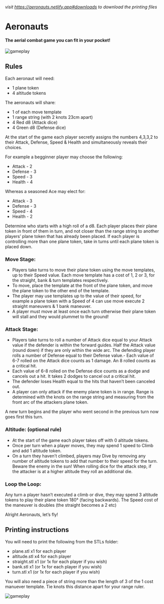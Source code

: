 ###### visit https://aeronauts.netlify.app#downloads to download the printing files

# Aeronauts

#### The aerial combat game you can fit in your pocket!

![gameplay](https://aeronauts.netlify.app/static/media/gameplay.e60266eabf4ea8ab23f6.jpg)

## Rules

Each aeronaut will need:

- 1 plane token
- 4 altitude tokens

The aeronauts will share:

- 1 of each move template
- 1 range string (with 2 knots 23cm apart)
- 4 Red d8 (Attack dice)
- 4 Green d8 (Defense dice)

At the start of the game each player secretly assigns the numbers 4,3,3,2 to their Attack, Defense, Speed & Health and simultaneously reveals their choices.

For example a begginner player may choose the following:

- Attack - 2
- Defense - 3
- Speed - 3
- Health - 4

Whereas a seasoned Ace may elect for:

- Attack - 3
- Defense - 3
- Speed - 4
- Health - 2

Determine who starts with a high roll of a d8.
Each player places their plane token in front of them in turn, and not closer than the range string to another players’ plane token that has already been placed. If each player is controlling more than one plane token, take in turns until each plane token is placed down.

### Move Stage:

- Players take turns to move their plane token using the move templates, up to their Speed value. Each move template has a cost of 1, 2 or 3, for the straight, bank & turn templates respectively.
- To move, place the template at the front of the plane token, and move the plane token to the other end of the template.
- The player may use templates up to the value of their speed, for example a plane token with a Speed of 4 can use move execute 2 straight maneuvers & 1 bank maneuver.
- A player must move at least
  once each turn otherwise their plane token will stall and they would plummet to the ground!

### Attack Stage:

- Players take turns to roll a number of Attack dice equal to your Attack value if the defender is within the forward guides. Half the Attack value (round down) if they are only within the wide arc. The defending player rolls a number of Defense equal to their Defense value.- Each value of 6-7 rolled on the Attack dice counts as 1 damage. An 8 rolled counts as a critical hit.
- Each value of 6-8 rolled on the Defense dice counts as a dodge and cancels out a hit. It takes 2 dodges to cancel out a critical hit.
- The defender loses Health equal to the hits that haven’t been canceled out.
- A player can only attack if the enemy plane token is in range. Range is determined with the knots on the range string and measuring from the front arc of the attackers plane token.

A new turn begins and the player who went second in the previous turn now goes first this turn.

### Altitude: (optional rule)

- At the start of the game each player takes off with 0 altitude tokens.
- Once per turn when a player moves, they may spend 1 speed to Climb and add 1 altitude token.
- On a turn they haven’t climbed, players may Dive by removing any number of altitude tokens to add that number to their speed for the turn.
  Beware the enemy in the sun! When rolling dice for the attack step, if the attacker is at a higher altitude they roll an additional die.

### Loop the Loop:

Any turn a player hasn’t executed a climb or dive, they may spend 3 altitude tokens to play their plane token 180° (facing backwards). The Speed cost of the maneuver is doubles (the straight becomes a 2 etc)

Alright Aeronauts, let’s fly!

## Printing instructions

You will need to print the following from the STLs folder:

- plane.stl x1 for each player
- altitude.stl x4 for each player
- straight.stl x1 (or 1x for each player if you wish)
- bank.stl x1 (or 1x for each player if you wish)
- turn.stl x1 (or 1x for each player if you wish)

You will also need a piece of string more than the length of 3 of the 1 cost manuever template. Tie knots this distance apart for your range ruler.

![gameplay](https://aeronauts.netlify.app/static/media/printing-assets.b04d9e23cb0a7435a6ca.png)
